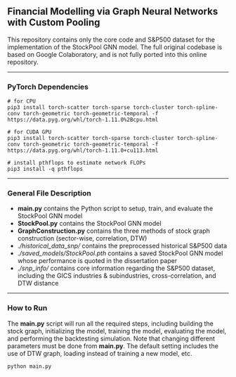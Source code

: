 ## Financial Modelling via Graph Neural Networks with Custom Pooling
This repository contains only the core code and S&P500 dataset for the implementation of the StockPool GNN model. The full original codebase is based on Google Colaboratory, 
and is not fully ported into this online repository.

---

### PyTorch Dependencies
```
# for CPU
pip3 install torch-scatter torch-sparse torch-cluster torch-spline-conv torch-geometric torch-geometric-temporal -f https://data.pyg.org/whl/torch-1.11.0%2Bcpu.html

# for CUDA GPU
pip3 install torch-scatter torch-sparse torch-cluster torch-spline-conv torch-geometric torch-geometric-temporal -f https://data.pyg.org/whl/torch-1.11.0+cu113.html

# install pthflops to estimate network FLOPs
pip3 install -q pthflops
```

---

### General File Description
- **main.py** contains the Python script to setup, train, and evaluate the StockPool GNN model
- **StockPool.py** contains the StockPool GNN model
- **GraphConstruction.py** contains the three methods of stock graph construction (sector-wise, correlation, DTW)
- *./historical_data_snp/* contains the preprocessed historical S&P500 data
- *./saved_models/StockPool.pth* contains a saved StockPool GNN model whose performance is quoted in the dissertation paper
- *./snp_info/* contains core information regarding the S&P500 dataset, including the GICS industries & subindustries, cross-correlation, and DTW distance

---

### How to Run
The **main.py** script will run all the required steps, including building the stock graph, initializing the model, training the model, evaluating the model,
and performing the backtesting simulation. Note that changing different parameters must be done from **main.py**. The default setting includes the use of
DTW graph, loading instead of training a new model, etc.

```
python main.py
```

